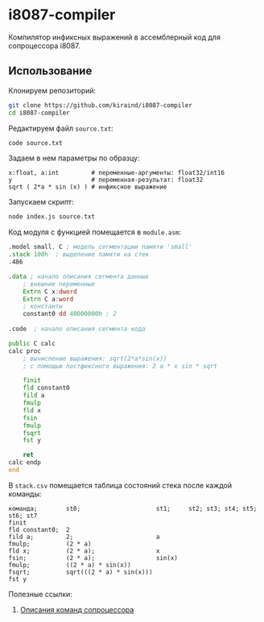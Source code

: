 # i8087-compiler

Компилятор инфиксных выражений в ассемблерный код для сопроцессора i8087.

## Использование

Клонируем репозиторий:

```sh
git clone https://github.com/kiraind/i8087-compiler
cd i8087-compiler
```

Редактируем файл `source.txt`:

```sh
code source.txt
```

Задаем в нем параметры по образцу:

```
x:float, a:int         # переменные-аргументы: float32/int16
y                      # переменная-результат: float32
sqrt ( 2*a * sin (x) ) # инфиксное выражение
```

Запускаем скрипт:

```sh
node index.js source.txt
```

Код модуля с функцией помещается в `module.asm`:
```asm
.model small, C ; модель сегментации памяти 'small'
.stack 100h  ; выделение памяти на стек
.486

.data ; начало описания сегмента данных
    ; внешние переменные
    Extrn C x:dword
    Extrn C a:word
    ; константы
    constant0 dd 40000000h ; 2
    
.code  ; начало описания сегмента кода

public C calc
calc proc
    ; вычисление выражения: sqrt(2*a*sin(x))
    ; с помощью постфиксного выражения: 2 a * x sin * sqrt

    finit
    fld constant0
    fild a
    fmulp
    fld x
    fsin
    fmulp
    fsqrt
    fst y

    ret
calc endp
end
```

В `stack.csv` помещается таблица состояний стека после каждой команды:

```csv
команда;        st0;                     st1;     st2; st3; st4; st5; st6; st7
finit
fld constant0;  2
fild a;         2;                       a
fmulp;          (2 * a)
fld x;          (2 * a);                 x
fsin;           (2 * a);                 sin(x)
fmulp;          ((2 * a) * sin(x))
fsqrt;          sqrt(((2 * a) * sin(x)))
fst y

```

Полезные ссылки:

1. [Описания команд сопроцессора](https://prog-cpp.ru/asm-coprocessor-command/)
